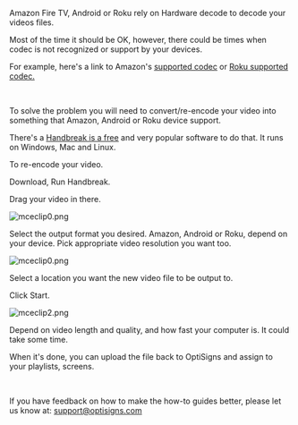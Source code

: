<p class="XzvDs _208Ie _1dH_e blog-post-text-font blog-post-text-color _2QAo- _25MYV _3ZX8L _1dH_e">Amazon Fire TV, Android or Roku rely on Hardware decode to decode your videos files.</p>
<p class="XzvDs _208Ie _1dH_e blog-post-text-font blog-post-text-color _2QAo- _25MYV _3ZX8L _1dH_e">Most of the time it should be OK, however, there could be times when codec is not recognized or support by your devices.</p>
<p class="XzvDs _208Ie _1dH_e blog-post-text-font blog-post-text-color _2QAo- _25MYV _3ZX8L _1dH_e">For example, here's a link to Amazon's <a class="_2qJYG blog-link-hashtag-color _2IYtJ" href="https://developer.amazon.com/docs/fire-tv/device-specifications.html" target="_blank" rel="noopener"><u class="sDZYg">supported codec</u></a> or <a href="https://developer.roku.com/en-gb/docs/specs/streaming.md" target="_self">Roku supported codec.</a></p>
<p class="XzvDs _208Ie _1dH_e blog-post-text-font blog-post-text-color _2QAo- _25MYV _3ZX8L _1dH_e"> </p>
<p class="XzvDs _208Ie _1dH_e blog-post-text-font blog-post-text-color _2QAo- _25MYV _3ZX8L _1dH_e">To solve the problem you will need to convert/re-encode your video into something that Amazon, Android or Roku device support.</p>
<p class="XzvDs _208Ie _1dH_e blog-post-text-font blog-post-text-color _2QAo- _25MYV _3ZX8L _1dH_e">There's a <a class="_2qJYG blog-link-hashtag-color _2IYtJ" href="https://handbrake.fr/" target="_blank" rel="noopener"><u class="sDZYg">Handbreak is a free</u></a> and very popular software to do that. It runs on Windows, Mac and Linux.</p>
<p class="XzvDs _208Ie _1dH_e blog-post-text-font blog-post-text-color _2QAo- _25MYV _3ZX8L _1dH_e">To re-encode your video.</p>
<p class="XzvDs _208Ie _1dH_e blog-post-text-font blog-post-text-color _2QAo- _25MYV _3ZX8L _1dH_e">Download, Run Handbreak.</p>
<p class="XzvDs _208Ie _1dH_e blog-post-text-font blog-post-text-color _2QAo- _25MYV _3ZX8L _1dH_e">Drag your video in there.</p>
<div class="q2uC4 _3LksV">
<div class="_2CvYQ c-Mgr _1bhjj _1bhjj _1hD8w">
<div class="_1Lhwj image-container" data-hook="imageViewer">
<div class="xdJBZ"><img src="https://support.optisigns.com/hc/article_attachments/360055670394" alt="mceclip0.png"></div>
</div>
</div>
</div>
<p class="XzvDs _208Ie _1dH_e blog-post-text-font blog-post-text-color _2QAo- _25MYV _3ZX8L _1dH_e">Select the output format you desired. Amazon, Android or Roku, depend on your device. Pick appropriate video resolution you want too.</p>
<div class="q2uC4 _3LksV">
<div class="_2CvYQ c-Mgr _1bhjj _1bhjj _1hD8w">
<div class="_1Lhwj image-container" data-hook="imageViewer">
<div class=""><img src="https://support.optisigns.com/hc/article_attachments/360056534533" alt="mceclip0.png"></div>
</div>
</div>
</div>
<p class="XzvDs _208Ie _1dH_e blog-post-text-font blog-post-text-color _2QAo- _25MYV _3ZX8L _1dH_e">Select a location you want the new video file to be output to.</p>
<p class="XzvDs _208Ie _1dH_e blog-post-text-font blog-post-text-color _2QAo- _25MYV _3ZX8L _1dH_e">Click Start.</p>
<div class="q2uC4 _3LksV">
<div class="_2CvYQ c-Mgr _1bhjj _1bhjj _1hD8w">
<div class="_1Lhwj image-container" data-hook="imageViewer">
<div class=""><img src="https://support.optisigns.com/hc/article_attachments/360055670414" alt="mceclip2.png"></div>
</div>
</div>
</div>
<p class="XzvDs _208Ie _1dH_e blog-post-text-font blog-post-text-color _2QAo- _25MYV _3ZX8L _1dH_e">Depend on video length and quality, and how fast your computer is. It could take some time.</p>
<p class="XzvDs _208Ie _1dH_e blog-post-text-font blog-post-text-color _2QAo- _25MYV _3ZX8L _1dH_e">When it's done, you can upload the file back to OptiSigns and assign to your playlists, screens.</p>
<p class="XzvDs _208Ie _1dH_e blog-post-text-font blog-post-text-color _2QAo- _25MYV _3ZX8L _1dH_e"> </p>
<p class="XzvDs _208Ie _1dH_e blog-post-text-font blog-post-text-color _2QAo- _25MYV _3ZX8L _1dH_e">If you have feedback on how to make the how-to guides better, please let us know at: <a class="link-viewer_link__2qJYG blog-link-hashtag-color y_1_u" href="mailto:support@optisigns.com" target="_top" rel="noreferrer">support@optisigns.com</a></p>